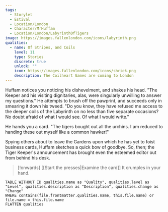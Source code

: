 ```yaml
---
tags:
  - Storylet
  - Estival
  - Location/London
  - Character/MrHuffam
  - Location/London/LabyrinthOfTigers
image: https://images.fallenlondon.com/icons/labyrinth.png
qualities:
  - name: Of Stripes, and Coils
    level: 11
    type: Stories
    discrete: true
    unlock: ""
    icon: https://images.fallenlondon.com/icons/shriek.png
    description: The Coilheart Games are coming to London
---
```


Huffam notices you noticing his dishevelment, and shakes his head. "The Keeper and his visiting dignitaries, alas, were singularly unwilling to answer my questions." He attempts to brush off the pawprint, and succeeds only in smearing it down his tweed. "Do you know, they have refused me access to the deeper coils of the Labyrinth on no less than five separate occasions? No doubt afraid of what I would see. Of what I would write."

He hands you a card. "The tigers bought out all the urchins. I am reduced to handing these out myself like a common hawker!"

Spying others about to leave the Gardens upon which he has yet to foist business cards, Huffam sketches a quick bow of goodbye. So, then; the Tiger Keeper's announcement has brought even the esteemed editor out from behind his desk.

> [!onwards] [[Start the presses|Examine the card]]
> It crumples in your hand.

```dataview
TABLE WITHOUT ID qualities.name as "Quality", qualities.level as "Level", qualities.description as "Description", qualities.change as "Change"  
WHERE contains(file.frontmatter.qualities.name, this.file.name) or file.name = this.file.name 
FLATTEN qualities
```